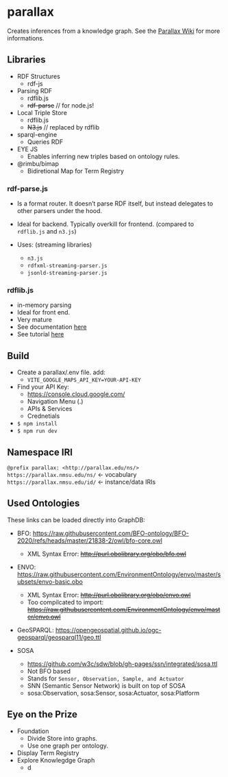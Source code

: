 # parallax

Creates inferences from a knowledge graph. See the [Parallax Wiki](https://github.com/dukesook/parallax.wiki.git) for more informations.

## Libraries

- RDF Structures
  - rdf-js
- Parsing RDF
  - rdflib.js
  - ~~rdf-parse~~ // for node.js!
- Local Triple Store
  - rdflib.js
  - ~~N3.js~~ // replaced by rdflib
- sparql-engine
  - Queries RDF
- EYE JS
  - Enables inferring new triples based on ontology rules.
- @rimbu/bimap
  - Bidiretional Map for Term Registry

### rdf-parse.js

- Is a format router. It doesn’t parse RDF itself, but instead delegates to other parsers under the hood.
- Ideal for backend. Typically overkill for frontend. (compared to `rdflib.js` and `n3.js`)

- Uses: (streaming libraries)
  - `n3.js`
  - `rdfxml-streaming-parser.js`
  - `jsonld-streaming-parser.js`

### rdflib.js

- in-memory parsing
- Ideal for front end.
- Very mature
- See documentation [here](https://linkeddata.github.io/rdflib.js/doc/)
- See tutorial [here](https://github.com/solidos/solid-tutorial-rdflib.js)

## Build

- Create a parallax/.env file. add:
  - `VITE_GOOGLE_MAPS_API_KEY=YOUR-API-KEY`
- Find your API Key:
  - https://console.cloud.google.com/
  - Navigation Menu (.)
  - APIs & Services
  - Crednetials
- `$ npm install`
- `$ npm run dev`

## Namespace IRI

`@prefix parallax: <http://parallax.edu/ns/>`
`https://parallax.nmsu.edu/ns/` ← vocabulary
`https://parallax.nmsu.edu/id/` ← instance/data IRIs

## Used Ontologies

These links can be loaded directly into GraphDB:

- BFO: https://raw.githubusercontent.com/BFO-ontology/BFO-2020/refs/heads/master/21838-2/owl/bfo-core.owl
  - XML Syntax Error: ~~http://purl.obolibrary.org/obo/bfo.owl~~
- ENVO: https://raw.githubusercontent.com/EnvironmentOntology/envo/master/subsets/envo-basic.obo
  - XML Syntax Error: ~~http://purl.obolibrary.org/obo/envo.owl~~
  - Too compilcated to import: ~~https://raw.githubusercontent.com/EnvironmentOntology/envo/master/envo.owl~~
- GeoSPARQL: https://opengeospatial.github.io/ogc-geosparql/geosparql11/geo.ttl

- SOSA
  - https://github.com/w3c/sdw/blob/gh-pages/ssn/integrated/sosa.ttl
  - Not BFO based
  - Stands for `Sensor, Observation, Sample, and Actuator`
  - SNN (Semantic Sensor Network) is built on top of SOSA
  - sosa:Observation, sosa:Sensor, sosa:Actuator, sosa:Platform

## Eye on the Prize

- Foundation
  - Divide Store into graphs.
  - Use one graph per ontology.
- Display Term Registry
- Explore Knowlegdge Graph
  - d
